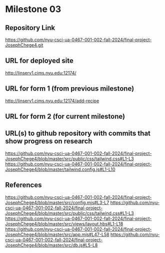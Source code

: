 Milestone 03
===

Repository Link
---
https://github.com/nyu-csci-ua-0467-001-002-fall-2024/final-project-JosephChege4.git

URL for deployed site 
---
http://linserv1.cims.nyu.edu:12174/

URL for form 1 (from previous milestone)
---
http://linserv1.cims.nyu.edu:12174/add-recipe

URL for form 2 (for current milestone)
---


URL(s) to github repository with commits that show progress on research
--- 
https://github.com/nyu-csci-ua-0467-001-002-fall-2024/final-project-JosephChege4/blob/master/src/public/css/tailwind.css#L1-L3
https://github.com/nyu-csci-ua-0467-001-002-fall-2024/final-project-JosephChege4/blob/master/tailwind.config.js#L1-L10

References 
---
https://github.com/nyu-csci-ua-0467-001-002-fall-2024/final-project-JosephChege4/blob/master/src/config.mjs#L3-L7
https://github.com/nyu-csci-ua-0467-001-002-fall-2024/final-project-JosephChege4/blob/master/src/public/css/tailwind.css#L1-L3
https://github.com/nyu-csci-ua-0467-001-002-fall-2024/final-project-JosephChege4/blob/master/src/views/layout.hbs#L1-L18
https://github.com/nyu-csci-ua-0467-001-002-fall-2024/final-project-JosephChege4/blob/master/src/app.mjs#L47-L58
https://github.com/nyu-csci-ua-0467-001-002-fall-2024/final-project-JosephChege4/blob/master/src/db.js#L5-L8